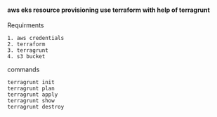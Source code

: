 #### aws eks resource provisioning use terraform with help of terragrunt

Requirments

    1. aws credentials
    2. terraform
    3. terragrunt
    4. s3 bucket


commands

    terragrunt init
    terragrunt plan
    terragrunt apply
    terragrunt show
    terragrunt destroy
